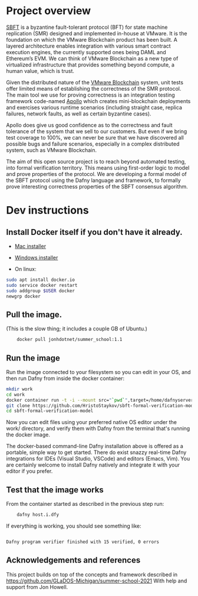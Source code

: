 # Project overview
[SBFT](https://arxiv.org/pdf/1804.01626.pdf) is a byzantine fault-tolerant protocol (BFT) for state machine replication (SMR) designed and implemented in-house at VMware. It is the foundation on which the VMware Blockchain product has been built. A layered architecture enables integration with various smart contract execution engines, the currently supported ones being DAML and Ethereum’s EVM. We can think of VMware Blockchain as a new type of virtualized infrastructure that provides something beyond compute, a human value, which is trust.

Given the distributed nature of the [VMware Blockchain](https://docs.vmware.com/en/VMware-Blockchain/1.3/getting_started/GUID-6BD4CD5F-6AC6-4B05-BCB3-A76626BB2777.html) system, unit tests offer limited means of establishing the correctness of the SMR protocol. The main tool we use for proving correctness is an integration testing framework code-named [Apollo](https://github.com/vmware/concord-bft/tree/master/tests/apollo) which creates mini-blockchain deployments and exercises various runtime scenarios (including straight case, replica failures, network faults, as well as certain byzantine cases).

Apollo does give us good confidence as to the correctness and fault tolerance of the system that we sell to our customers. But even if we bring test coverage to 100%, we can never be sure that we have discovered all possible bugs and failure scenarios, especially in a complex distributed system, such as VMware Blockchain.

The aim of this open source project is to reach beyond automated testing, into formal verification territory. This means using first-order logic to model and prove properties of the protocol. We are developing a formal model of the SBFT protocol using the Dafny language and framework, to formally prove interesting correctness properties of the SBFT consensus algorithm.

# Dev instructions

## Install Docker itself if you don't have it already.

  * [Mac installer](https://docs.docker.com/v17.12/docker-for-mac/install/)

  * [Windows installer](https://docs.docker.com/v17.12/docker-for-windows/install/)

  * On linux:

```bash
sudo apt install docker.io
sudo service docker restart
sudo addgroup $USER docker
newgrp docker
```

## Pull the image.
(This is the slow thing; it includes a couple GB of Ubuntu.)

```bash
    docker pull jonhdotnet/summer_school:1.1
```

## Run the image

Run the image connected to your filesystem so you can edit in your OS, and then run Dafny from inside the docker container:

```bash
mkdir work
cd work
docker container run -t -i --mount src="`pwd`",target=/home/dafnyserver/work,type=bind --workdir /home/dafnyserver/work jonhdotnet/summer_school:1.1 /bin/bash
git clone https://github.com/HristoStaykov/sbft-formal-verification-model.git
cd sbft-formal-verification-model
```

Now you can edit files using your preferred native OS editor under the work/
directory, and verify them with Dafny from the terminal that's running the
docker image.

The docker-based command-line Dafny installation above is offered as a
portable, simple way to get started.  There do exist snazzy real-time Dafny
integrations for IDEs (Visual Studio, VSCode) and editors (Emacs, Vim).  You
are certainly welcome to install Dafny natively and integrate it with your
editor if you prefer.

## Test that the image works

From the container started as described in the previous step run:

```bash
    dafny host.i.dfy
```

If everything is working, you should see something like:

```bash

Dafny program verifier finished with 15 verified, 0 errors
```

## Acknowledgements and references

This project builds on top of the concepts and framework described in
https://github.com/GLaDOS-Michigan/summer-school-2021
With help and support from Jon Howell. 

